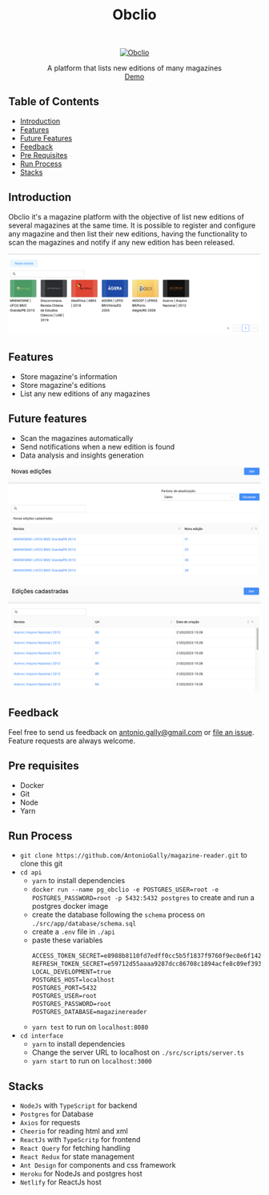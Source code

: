 <h1 align="center"> Obclio </h1> <br>
<p align="center">
  <a href="https://obclio.com.br/">
    <img alt="Obclio" title="Obclio" src="https://cdn.mos.cms.futurecdn.net/Art8p8YjDqUHumAEYVzCnD.jpg" width="450">
  </a>
</p>

<p align="center">
  A platform that lists new editions of many magazines
  <br>
  <a href="https://obclio.com.br/">Demo</a>
</p>


<!-- START doctoc generated TOC please keep comment here to allow auto update -->
<!-- DON'T EDIT THIS SECTION, INSTEAD RE-RUN doctoc TO UPDATE -->
## Table of Contents

- [Introduction](#introduction)
- [Features](#features)
- [Future Features](#future-features)
- [Feedback](#feedback)
- [Pre Requisites](#pre-requisites)
- [Run Process](#run-process)
- [Stacks](#stacks)

<!-- END doctoc generated TOC please keep comment here to allow auto update -->

## Introduction

Obclio it's a magazine platform with the objective of list new editions of several magazines at the same time. It is possible to register and configure any magazine and then list their new editions, having the functionality to scan the magazines and notify if any new edition has been released.

<p align="center">
  <img src = "./interface/src/static/Images/magazines.png">
</p>

## Features

* Store magazine's information
* Store magazine's editions
* List any new editions of any magazines

## Future features

* Scan the magazines automatically
* Send notifications when a new edition is found
* Data analysis and insights generation

<p align="center">
  <img src = "./interface/src/static/Images/new-editions.png" width=700>
</p>

<p align="center">
  <img src = "./interface/src/static/Images/editions.png" width=700>
</p>

## Feedback

Feel free to send us feedback on antonio.gally@gmail.com or [file an issue](https://github.com/AntonioGally/magazine-reader/issues/new). Feature requests are always welcome.


## Pre requisites

- Docker
- Git
- Node
- Yarn
## Run Process

- `git clone https://github.com/AntonioGally/magazine-reader.git` to clone this git
- `cd api`
    - `yarn` to install dependencies
    - `docker run --name pg_obclio -e POSTGRES_USER=root -e POSTGRES_PASSWORD=root -p 5432:5432 postgres` to create and run a postgres docker image
    - create the database following the `schema` process on `./src/app/database/schema.sql`
    - create a `.env` file in `./api`
    - paste these variables
        ```
        ACCESS_TOKEN_SECRET=e8988b8110fd7edff0cc5b5f1837f9760f9ec0e6f1429d31fc6bc0be79c477abd76996014caedb8a614a72ecee57d9435e2c2929e08c27287d87ffb0158b902912281236897
        REFRESH_TOKEN_SECRET=e59712d55aaaa9287dcc86708c1894acfe8c09ef393b9e49f834fa83843df2be2008b6bab20142a9461de8d1f659d22928303273451f99ff4b4fa611ace3bf729083d92349
        LOCAL_DEVELOPMENT=true
        POSTGRES_HOST=localhost
        POSTGRES_PORT=5432
        POSTGRES_USER=root
        POSTGRES_PASSWORD=root
        POSTGRES_DATABASE=magazinereader
        ```
    - `yarn test` to run on `localhost:8080`
- `cd interface`
    - `yarn` to install dependencies
    - Change the server URL to localhost on `./src/scripts/server.ts`
    - `yarn start` to run on `localhost:3000`

    
## Stacks

- `NodeJs` with `TypeScript` for backend
- `Postgres` for Database
- `Axios` for requests
- `Cheerio` for reading html and xml
- `ReactJs` with `TypeScritp` for frontend
- `React Query` for fetching handling
- `React Redux` for state management
- `Ant Design` for components and css framework
- `Heroku` for NodeJs and postgres host
- `Netlify` for ReactJs host